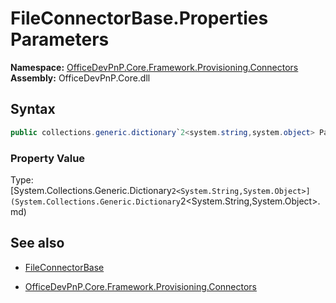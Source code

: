 # FileConnectorBase.Properties Parameters
**Namespace:** [OfficeDevPnP.Core.Framework.Provisioning.Connectors](OfficeDevPnP.Core.Framework.Provisioning.Connectors.md)  
**Assembly:** OfficeDevPnP.Core.dll  
## Syntax
```C#
public collections.generic.dictionary`2<system.string,system.object> Parameters { get; }
```

### Property Value
Type: [System.Collections.Generic.Dictionary`2<System.String,System.Object>](System.Collections.Generic.Dictionary`2<System.String,System.Object>.md) 

## See also
- [FileConnectorBase](FileConnectorBase.md) 

- [OfficeDevPnP.Core.Framework.Provisioning.Connectors](OfficeDevPnP.Core.Framework.Provisioning.Connectors.md)
